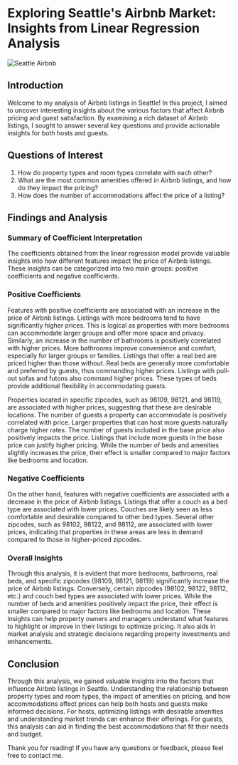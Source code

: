 # Exploring Seattle's Airbnb Market: Insights from Linear Regression Analysis

![Seattle Airbnb](https://github.com/CoskunErden/UdacityProjects/tree/main/docs/US_Seattle.jpg)

## Introduction

Welcome to my analysis of Airbnb listings in Seattle! In this project, I aimed to uncover interesting insights about the various factors that affect Airbnb pricing and guest satisfaction. By examining a rich dataset of Airbnb listings, I sought to answer several key questions and provide actionable insights for both hosts and guests.

## Questions of Interest

1. How do property types and room types correlate with each other?
2. What are the most common amenities offered in Airbnb listings, and how do they impact the pricing?
3. How does the number of accommodations affect the price of a listing?

## Findings and Analysis

### Summary of Coefficient Interpretation

The coefficients obtained from the linear regression model provide valuable insights into how different features impact the price of Airbnb listings. These insights can be categorized into two main groups: positive coefficients and negative coefficients.

### Positive Coefficients

Features with positive coefficients are associated with an increase in the price of Airbnb listings. Listings with more bedrooms tend to have significantly higher prices. This is logical as properties with more bedrooms can accommodate larger groups and offer more space and privacy. Similarly, an increase in the number of bathrooms is positively correlated with higher prices. More bathrooms improve convenience and comfort, especially for larger groups or families. Listings that offer a real bed are priced higher than those without. Real beds are generally more comfortable and preferred by guests, thus commanding higher prices. Listings with pull-out sofas and futons also command higher prices. These types of beds provide additional flexibility in accommodating guests.

Properties located in specific zipcodes, such as 98109, 98121, and 98119, are associated with higher prices, suggesting that these are desirable locations. The number of guests a property can accommodate is positively correlated with price. Larger properties that can host more guests naturally charge higher rates. The number of guests included in the base price also positively impacts the price. Listings that include more guests in the base price can justify higher pricing. While the number of beds and amenities slightly increases the price, their effect is smaller compared to major factors like bedrooms and location.

### Negative Coefficients

On the other hand, features with negative coefficients are associated with a decrease in the price of Airbnb listings. Listings that offer a couch as a bed type are associated with lower prices. Couches are likely seen as less comfortable and desirable compared to other bed types. Several other zipcodes, such as 98102, 98122, and 98112, are associated with lower prices, indicating that properties in these areas are less in demand compared to those in higher-priced zipcodes.

### Overall Insights

Through this analysis, it is evident that more bedrooms, bathrooms, real beds, and specific zipcodes (98109, 98121, 98119) significantly increase the price of Airbnb listings. Conversely, certain zipcodes (98102, 98122, 98112, etc.) and couch bed types are associated with lower prices. While the number of beds and amenities positively impact the price, their effect is smaller compared to major factors like bedrooms and location. These insights can help property owners and managers understand what features to highlight or improve in their listings to optimize pricing. It also aids in market analysis and strategic decisions regarding property investments and enhancements.

## Conclusion

Through this analysis, we gained valuable insights into the factors that influence Airbnb listings in Seattle. Understanding the relationship between property types and room types, the impact of amenities on pricing, and how accommodations affect prices can help both hosts and guests make informed decisions. For hosts, optimizing listings with desirable amenities and understanding market trends can enhance their offerings. For guests, this analysis can aid in finding the best accommodations that fit their needs and budget.

Thank you for reading! If you have any questions or feedback, please feel free to contact me.


